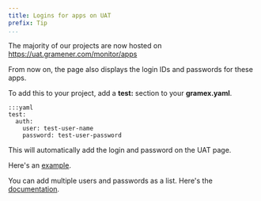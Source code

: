 ```yaml
---
title: Logins for apps on UAT
prefix: Tip
...
```


The majority of our projects are now hosted on <https://uat.gramener.com/monitor/apps>

From now on, the page also displays the login IDs and passwords for these apps.

To add this to your project, add a **test:** section to your **gramex.yaml**.

    :::yaml
    test:
      auth:
        user: test-user-name
        password: test-user-password

This will automatically add the login and password on the UAT page.

Here's an [example](https://code.gramener.com/swathi.yegireddi/BARC-Advertising/blob/c1daad68/gramex.yaml#L9).

You can add multiple users and passwords as a list. Here's the [documentation](https://learn.gramener.com/wiki/dev.html#deploying).
